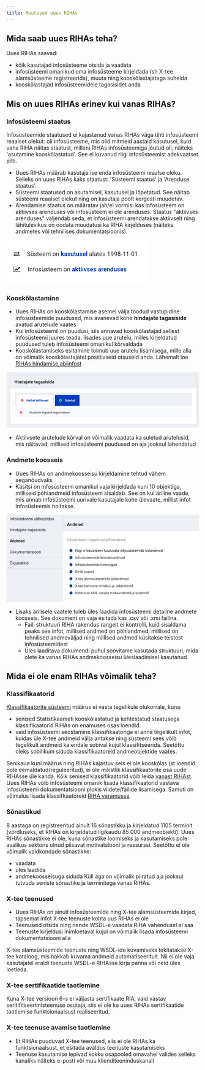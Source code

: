 ```yaml
---
title: Muutused uues RIHAs
---
```


## Mida saab uues RIHAs teha?

Uues RIHAs saavad:
- kõik kasutajad infosüsteeme otsida ja vaadata
- infosüsteemi omanikud oma infosüsteeme kirjeldada (sh X-tee alamsüsteeme registreerida), muuta ning kooskõlastajatega suhelda
- kooskõlastajad infosüsteemidele tagasisidet anda

## Mis on uues RIHAs erinev kui vanas RIHAs?

### Infosüsteemi staatus

Infosüsteemide staatused ei kajastanud vanas RIHAs väga tihti infosüsteemi reaalset olekut: oli infosüsteeme, mis olid mitmeid aastaid kasutusel, kuid vana RIHA näitas staatust, milleni RIHAs infosüsteemiga jõutud oli, näiteks 'asutamine kooskõlastatud'. See ei kuvanud riigi infosüsteemist adekvaatset pilti.

- Uues RIHAs määrab kasutaja ise enda infosüsteemi reaalse oleku. Selleks on uues RIHAs kaks staatust: 'Süsteemi staatus' ja 'Arenduse staatus'. 
- Süsteemi staatused on asutamisel, kasutusel ja lõpetatud. See näitab süsteemi reaalset olekut ning on kasutaja poolt kergesti muudetav.
- Arendamise staatus on määratav jah/ei vormis: kas infosüsteem on aktiivses arenduses või infosüsteem ei ole arenduses. Staatus "aktiivses arenduses" väljendab seda, et infosüsteemi arendatakse aktiivselt ning lähitulevikus on oodata muudatusi ka RIHA kirjelduses (näiteks andmetes või tehnilises dokumentatsioonis).

![Infosüsteemi staatused](assets/images/data/staatused.png "Infosüsteemi staatused uues RIHAs")

### Kooskõlastamine

- Uues RIHAs on kooskõlastamise asemel välja toodud vastupidine: infosüsteemide puudused, mis avanevad kohe **hindajate tagasiside** avatud arutelude vaates
- Kui infosüsteemil on puudusi, siis annavad kooskõlastajad sellest infosüsteemi juures teada, lisades uue arutelu, milles kirjeldatud puudused tuleb infosüsteemi omanikul kõrvaldada
- Kooskõlastamiseks esitamine toimub uue arutelu lisamisega, mille alla on võimalik kooskõlastajatel positiivseid otsuseid anda. Lähemalt loe [RIHAs hindamise abiinfost](https://abi.riha.ee/RIHAs-hindamine)

![Hindajate tagasiside](assets/images/data/hindajate-tagasiside.png "Hindajate tagasiside uues RIHAs")

- Aktiivsete arutelude kõrval on võimalik vaadata ka suletud arutelusid, mis näitavad, millised infosüsteemi puudused on aja jooksul lahendatud

### Andmete koosseis

- Uues RIHAs on andmekoosseisu kirjeldamine tehtud vähem aeganõudvaks
- Käsitsi on infosüsteemi omanikul vaja kirjeldada kuni 10 objektiga, milliseid põhiandmeid infosüsteem sisaldab. See on kui äriline vaade, mis annab infosüsteemi uurivale kasutajale kohe ülevaate, millist infot infosüsteemis hoitakse.

![Infosüsteemi andmete äriline vaade](assets/images/data/andmed-ylevaade.png "Infosüsteemi andmete äriline vaade")

- Lisaks ärilisele vaatele tuleb üles laadida infosüsteemi detailne andmete koosseis. See dokument on vaja esitada kas .csv või .xmi failina.
  - Faili struktuuri RIHA rakendus rangelt ei kontrolli, kuid sisaldama peaks see infot, millised andmed on põhiandmed, millised on tehnilised andmeväljad ning millised andmed küsitakse teistest infosüsteemidest
  - Üles laaditava dokumendi puhul soovitame kasutada struktuuri, mida olete ka vanas RIHAs andmekoosseisu üleslaadimisel kasutanud


## Mida ei ole enam RIHAs võimalik teha?

### Klassifikaatorid

[Klassifikaatorite süsteemi](https://www.riigiteataja.ee/akt/12910889) määrus ei vasta tegelikule olukorrale, kuna:
- senised Statistikaameti kooskõlastatud ja kehtestatud staatusega klassifikaatorid RIHAs on enamuses osas loendid. 
- vaid infosüsteemi seostamine klassifikaatoriga ei anna tegelikult infot, kuidas üle X-tee andmeid välja antakse ning süsteemi sees võib tegelikult andmeid ka endale sobival kujul klassifitseerida. Seetõttu oleks sobilikum siduda klassifikaatoreid andmeobjektide vaates.

Senikaua kuni määrus ning RIHAs kajastuv seis ei ole kooskõlas (st loendid pole eemaldatud/reguleeritud), ei ole mõistlik klassifikaatorite osa uude RIHAsse üle kanda. Kõik senised klassifikaatorid võib leida [vanast RIHAst](https://vana.riha.ee). Uues RIHAs võib infosüsteemi omanik lisada klassifikaatorid vastava infosüsteemi dokumentatsiooni plokis viidete/failide lisamisega. Samuti on võimalus lisada klassifkaatoreid [RIHA varamusse](https://varamu.riha.ee).

### Sõnastikud

8 aastaga on registreeritud ainult 16 sõnastikku ja kirjeldatud 1105 terminit (võrdluseks, et RIHAs on kirjeldatud ligikaudu 85 000 andmeobjekti). Uues RIHAs sõnastikke ei ole, kuna sõnastike loomiseks ja kasutamiseks pole avalikus sektoris olnud piisavat motivatsiooni ja ressurssi. Seetõttu ei ole võimalik valdkondade sõnastikke:
  - vaadata
  - üles laadida
  - andmekoosseisuga siduda
Küll aga on võimalik piiratud aja jooksul tutvuda seniste sõnastike ja terminitega vanas RIHAs.

### X-tee teenused

- Uues RIHAs on ainult infosüsteemide ning X-tee alamsüsteemide kirjed, täpsemat infot X-tee teenuste kohta uus RIHAs ei ole
- Teenuseid otsida ning nende WSDL-e vaadata RIHA vahendusel ei saa
- Teenuste kirjeldusi inimloetaval kujul on võimalik lisada infosüsteemi dokumentatsiooni alla

X-tee alamsüsteemide teenuste ning WSDL-ide kuvamiseks tekitatakse X-tee kataloog, mis hakkab kuvama andmeid automatiseeritult. Nii ei ole vaja kasutajatel eraldi teenuste WSDL-e RIHAsse kirja panna või neid üles loetleda.

### X-tee sertifikaatide taotlemine

Kuna X-tee versioon 6-s ei väljasta sertifikaate RIA, vaid vastav seritifitseerimisteenuse osutaja, siis ei ole ka uues RIHAs sertifikaatide taotlemise funktsionaalsust realiseeritud.

### X-tee teenuse avamise taotlemine

- Et RIHAs puuduvad X-tee teenused, siis ei ole RIHAs ka funktsionaalsust, et esitada avaldus teenuste kasutamiseks
- Teenuse kasutamise lepivad kokku osapooled omavahel valides selleks kanaliks näiteks e-posti või muu klienditeeninduskanali
